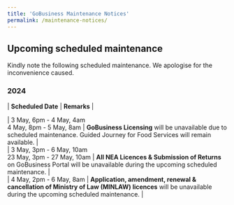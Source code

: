 ```yaml
---
title: 'GoBusiness Maintenance Notices'
permalink: /maintenance-notices/
---
```


## Upcoming scheduled maintenance

Kindly note the following scheduled maintenance. We apologise for the inconvenience caused.

### 2024 

| **Scheduled Date** | **Remarks** |  


 
| 3 May, 6pm - 4 May, 4am<br>4 May, 8pm - 5 May, 8am | **GoBusiness Licensing** will be unavailable due to scheduled maintenance. Guided Journey for Food Services will remain available. |                       
| 3 May, 3pm - 6 May, 10am<br>23 May, 3pm - 27 May, 10am | **All NEA Licences & Submission of Returns** on GoBusiness Portal will be unavailable during the upcoming scheduled maintenance. |       
| 4 May, 2pm - 6 May, 8am | **Application, amendment, renewal & cancellation of Ministry of Law (MINLAW) licences** will be unavailable during the upcoming scheduled maintenance. | 
      



<script src="/jquery/jquery.min.js"></script> <script src="/jquery/resize-tables.js"></script>
